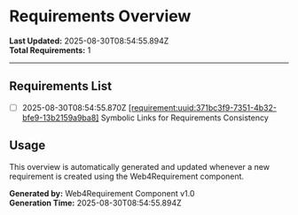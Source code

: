 # Requirements Overview

**Last Updated:** 2025-08-30T08:54:55.894Z  
**Total Requirements:** 1

---


## Requirements List

- [ ] 2025-08-30T08:54:55.870Z [[requirement:uuid:371bc3f9-7351-4b32-bfe9-13b2159a9ba8]](371bc3f9-7351-4b32-bfe9-13b2159a9ba8.requirement.md) Symbolic Links for Requirements Consistency 


## Usage

This overview is automatically generated and updated whenever a new requirement is created using the Web4Requirement component.

**Generated by:** Web4Requirement Component v1.0  
**Generation Time:** 2025-08-30T08:54:55.894Z
